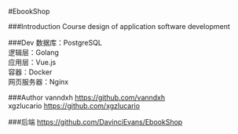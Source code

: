 #EbookShop

###Introduction
Course design of application software development

###Dev
数据库：PostgreSQL  
逻辑层：Golang  
应用层：Vue.js  
容器：Docker  
网页服务器：Nginx

###Author
vanndxh  https://github.com/vanndxh  
xgzlucario  https://github.com/xgzlucario   

###后端
https://github.com/DavinciEvans/EbookShop
